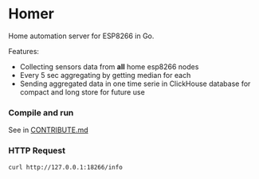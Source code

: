# Homer
Home automation server for ESP8266 in Go.  

Features:  
 * Collecting sensors data from **all** home esp8266 nodes  
 * Every 5 sec aggregating by getting median for each  
 * Sending aggregated data in one time serie in ClickHouse database for compact and long store for future use  

### Compile and run
See in [CONTRIBUTE.md](CONTRIBUTE.md)

### HTTP Request
`curl http://127.0.0.1:18266/info`
